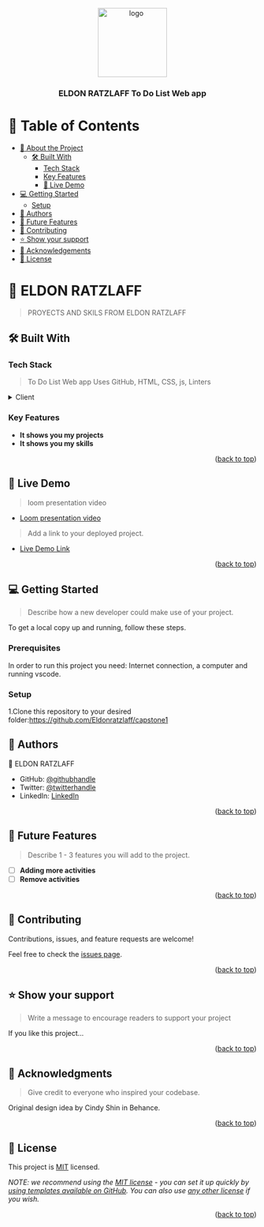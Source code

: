 <a name="readme-top"></a>


<div align="center">

  <img src="../eldonazul1.jpeg" alt="logo" width="140"  height="auto" />
  <br/>

  <h3><b>ELDON RATZLAFF To Do List Web app</b></h3>

</div>

<!-- TABLE OF CONTENTS -->

# 📗 Table of Contents

- [📖 About the Project](#about-project)
  - [🛠 Built With](#built-with)
    - [Tech Stack](#tech-stack)
    - [Key Features](#key-features)
    - [🚀 Live Demo](#live-demo)
- [💻 Getting Started](#getting-started)
  - [Setup](#setup)
- [👥 Authors](#authors)
- [🔭 Future Features](#future-features)
- [🤝 Contributing](#contributing)
- [⭐️ Show your support](#support)
- [🙏 Acknowledgements](#acknowledgements)
- [📝 License](#license)

<!-- PROJECT DESCRIPTION -->

# 📖 ELDON RATZLAFF <a name="about-project"></a>

> PROYECTS AND SKILS FROM ELDON RATZLAFF


## 🛠 Built With <a name="built-with"></a>

### Tech Stack <a name="tech-stack"></a>

>  To Do List Web app Uses GitHub, HTML, CSS, js, Linters

<details>
  <summary>Client</summary>
  <ul>
    <li><a href="#">HTML</a></li>
    <li><a href="#">CSS</a></li>
    <li><a href="#">JS</a></li>
  </ul>
</details>

<!-- Features -->

### Key Features <a name="key-features"></a>


- **It shows you my projects**
- **It shows you my skills**

<p align="right">(<a href="#readme-top">back to top</a>)</p>


<!-- LIVE DEMO -->

## 🚀 Live Demo <a name="live-demo of my page"></a>
> loom presentation video
- [Loom presentation video]()

> Add a link to your deployed project.

- [Live Demo Link](https://eldonratzlaff.github.io/)

<p align="right">(<a href="#readme-top">back to top</a>)</p>


<!-- GETTING STARTED -->

## 💻 Getting Started <a name="getting-started"></a>

> Describe how a new developer could make use of your project.

To get a local copy up and running, follow these steps.

### Prerequisites

In order to run this project you need: Internet connection, a computer and running vscode.

<!--
Example command:

```sh
 gem install rails
```
 -->

### Setup

1.Clone this repository to your desired folder:https://github.com/Eldonratzlaff/capstone1

<!-- AUTHORS -->

## 👥 Authors <a name="authors"></a>


👤 ELDON RATZLAFF

- GitHub: [@githubhandle](https://github.com/githubhandle)
- Twitter: [@twitterhandle](https://twitter.com/twitterhandle)
- LinkedIn: [LinkedIn](https://linkedin.com/in/linkedinhandle)

<p align="right">(<a href="#readme-top">back to top</a>)</p>

<!-- FUTURE FEATURES -->

## 🔭 Future Features <a name="future-features"></a>

> Describe 1 - 3 features you will add to the project.

- [ ] **Adding more activities**
- [ ] **Remove activities**

<p align="right">(<a href="#readme-top">back to top</a>)</p>

<!-- CONTRIBUTING -->

## 🤝 Contributing <a name="contributing"></a>

Contributions, issues, and feature requests are welcome!

Feel free to check the [issues page](../../issues/).

<p align="right">(<a href="#readme-top">back to top</a>)</p>

<!-- SUPPORT -->

## ⭐️ Show your support <a name="support"></a>

> Write a message to encourage readers to support your project

If you like this project...

<p align="right">(<a href="#readme-top">back to top</a>)</p>

<!-- ACKNOWLEDGEMENTS -->

## 🙏 Acknowledgments <a name="acknowledgements"></a>

> Give credit to everyone who inspired your codebase.

Original design idea by Cindy Shin in Behance.


<p align="right">(<a href="#readme-top">back to top</a>)</p>

<!-- LICENSE -->

## 📝 License <a name="license"></a>

This project is [MIT](MIT.md) licensed.

_NOTE: we recommend using the [MIT license](https://choosealicense.com/licenses/mit/) - you can set it up quickly by [using templates available on GitHub](https://docs.github.com/en/communities/setting-up-your-project-for-healthy-contributions/adding-a-license-to-a-repository). You can also use [any other license](https://choosealicense.com/licenses/) if you wish._

<p align="right">(<a href="#readme-top">back to top</a>)</p>
